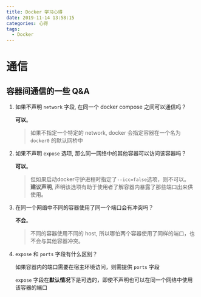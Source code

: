 ```yaml
---
title: Docker 学习心得
date: 2019-11-14 13:58:15
categories: 心得
tags:
  - Docker
---
```


# 通信

## 容器间通信的一些 Q&A

1. 如果不声明 `network` 字段, 在同一个 docker compose 之间可以通信吗？

    **可以**。
    
    > 如果不指定一个特定的 network, docker 会指定容器在一个名为 `docker0` 的默认网桥中 

1. 如果不声明 `expose` 选项, 那么同一网络中的其他容器可以访问该容器吗？

    **可以**。
    
    > 但如果启动docker守护进程时指定了`--icc=false`选项，则不可以。  
    > **建议声明**, 声明该选项有助于使用者了解容器内暴露了那些端口出来供使用。

2. 在同一个网络中不同的容器使用了同一个端口会有冲突吗？

    **不会**。
    
    > 不同的容器使用不同的 host, 所以哪怕两个容器使用了同样的端口，也不会与其他容器冲突。

4. `expose` 和 `ports` 字段有什么区别？

    如果容器内的端口需要在宿主环境访问，则需提供 `ports` 字段
    
    `expose` 字段在**默认情况**下是可选的，即使不声明也可以在同一个网络中使用该容器的端口
